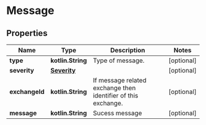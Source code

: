 
# Message

## Properties
Name | Type | Description | Notes
------------ | ------------- | ------------- | -------------
**type** | **kotlin.String** | Type of message. |  [optional]
**severity** | [**Severity**](Severity.md) |  |  [optional]
**exchangeId** | **kotlin.String** | If message related exchange then identifier of this exchange. |  [optional]
**message** | **kotlin.String** | Sucess message |  [optional]




